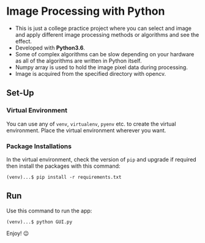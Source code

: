 # Image Processing with Python
- This is just a college practice project where you can select and image and apply different image processing methods or algorithms and see the effect.
- Developed with **Python3.6**.
- Some of complex algorithms can be slow depending on your hardware as all of the algorithms are written in Python itself.
- Numpy array is used to hold the image pixel data during processing.
- Image is acquired from the specified directory with opencv.

## Set-Up
### Virtual Environment
You can use any of `venv`, `virtualenv`, `pyenv` etc. to create the virtual environment. Place the virtual environment wherever you want.
### Package Installations
In the virtual environment, check the version of `pip` and upgrade if required then install the packages with this command:
```
(venv)...$ pip install -r requirements.txt
```
## Run
Use this command to run the app:
```
(venv)...$ python GUI.py
```
Enjoy! :wink: 
